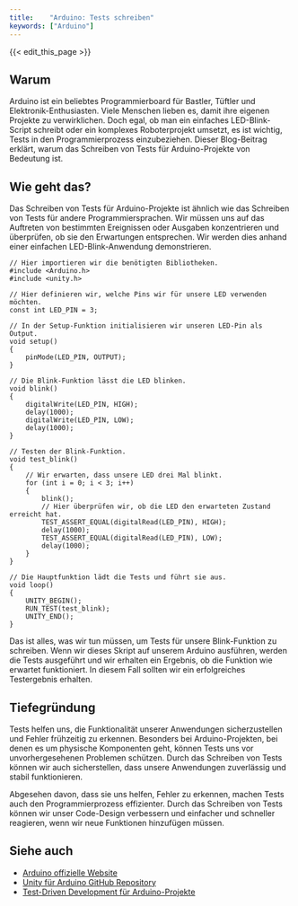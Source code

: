 ```yaml
---
title:    "Arduino: Tests schreiben"
keywords: ["Arduino"]
---
```


{{< edit_this_page >}}

## Warum

Arduino ist ein beliebtes Programmierboard für Bastler, Tüftler und Elektronik-Enthusiasten. Viele Menschen lieben es, damit ihre eigenen Projekte zu verwirklichen. Doch egal, ob man ein einfaches LED-Blink-Script schreibt oder ein komplexes Roboterprojekt umsetzt, es ist wichtig, Tests in den Programmierprozess einzubeziehen. Dieser Blog-Beitrag erklärt, warum das Schreiben von Tests für Arduino-Projekte von Bedeutung ist.

## Wie geht das?

Das Schreiben von Tests für Arduino-Projekte ist ähnlich wie das Schreiben von Tests für andere Programmiersprachen. Wir müssen uns auf das Auftreten von bestimmten Ereignissen oder Ausgaben konzentrieren und überprüfen, ob sie den Erwartungen entsprechen. Wir werden dies anhand einer einfachen LED-Blink-Anwendung demonstrieren.

```Arduino
// Hier importieren wir die benötigten Bibliotheken.
#include <Arduino.h>
#include <unity.h>

// Hier definieren wir, welche Pins wir für unsere LED verwenden möchten.
const int LED_PIN = 3;

// In der Setup-Funktion initialisieren wir unseren LED-Pin als Output.
void setup()
{
    pinMode(LED_PIN, OUTPUT);
}

// Die Blink-Funktion lässt die LED blinken.
void blink()
{
    digitalWrite(LED_PIN, HIGH);
    delay(1000);
    digitalWrite(LED_PIN, LOW);
    delay(1000);
}

// Testen der Blink-Funktion.
void test_blink()
{
    // Wir erwarten, dass unsere LED drei Mal blinkt.
    for (int i = 0; i < 3; i++)
    {
        blink();
        // Hier überprüfen wir, ob die LED den erwarteten Zustand erreicht hat.
        TEST_ASSERT_EQUAL(digitalRead(LED_PIN), HIGH);
        delay(1000);
        TEST_ASSERT_EQUAL(digitalRead(LED_PIN), LOW);
        delay(1000);
    }
}

// Die Hauptfunktion lädt die Tests und führt sie aus.
void loop()
{
    UNITY_BEGIN();
    RUN_TEST(test_blink);
    UNITY_END();
}
```

Das ist alles, was wir tun müssen, um Tests für unsere Blink-Funktion zu schreiben. Wenn wir dieses Skript auf unserem Arduino ausführen, werden die Tests ausgeführt und wir erhalten ein Ergebnis, ob die Funktion wie erwartet funktioniert. In diesem Fall sollten wir ein erfolgreiches Testergebnis erhalten.

## Tiefegründung

Tests helfen uns, die Funktionalität unserer Anwendungen sicherzustellen und Fehler frühzeitig zu erkennen. Besonders bei Arduino-Projekten, bei denen es um physische Komponenten geht, können Tests uns vor unvorhergesehenen Problemen schützen. Durch das Schreiben von Tests können wir auch sicherstellen, dass unsere Anwendungen zuverlässig und stabil funktionieren.

Abgesehen davon, dass sie uns helfen, Fehler zu erkennen, machen Tests auch den Programmierprozess effizienter. Durch das Schreiben von Tests können wir unser Code-Design verbessern und einfacher und schneller reagieren, wenn wir neue Funktionen hinzufügen müssen.

## Siehe auch

- [Arduino offizielle Website](https://www.arduino.cc/)
- [Unity für Arduino GitHub Repository](https://github.com/arduino-libraries/ArduinoUnit)
- [Test-Driven Development für Arduino-Projekte](https://www.smashingmagazine.com/2018/07/test-driven-development-arduino/)